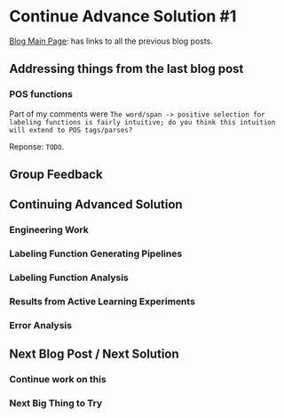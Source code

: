 # Continue Advance Solution #1

[Blog Main Page](README.md): has links to all the previous blog posts.

## Addressing things from the last blog post

### POS functions

Part of my comments were `The word/span -> positive selection for labeling functions is fairly intuitive; do you think this intuition will extend to POS tags/parses?`

Reponse: `TODO`.

## Group Feedback

## Continuing Advanced Solution

### Engineering Work

### Labeling Function Generating Pipelines

### Labeling Function Analysis

### Results from Active Learning Experiments

### Error Analysis

## Next Blog Post / Next Solution

### Continue work on this

### Next Big Thing to Try